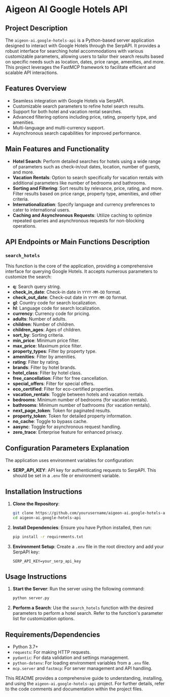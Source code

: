 # Aigeon AI Google Hotels API

## Project Description

The `aigeon-ai.google-hotels-api` is a Python-based server application designed to interact with Google Hotels through the SerpAPI. It provides a robust interface for searching hotel accommodations with various customizable parameters, allowing users to tailor their search results based on specific needs such as location, dates, price range, amenities, and more. This project leverages the FastMCP framework to facilitate efficient and scalable API interactions.

## Features Overview

- Seamless integration with Google Hotels via SerpAPI.
- Customizable search parameters to refine hotel search results.
- Support for both hotel and vacation rental searches.
- Advanced filtering options including price, rating, property type, and amenities.
- Multi-language and multi-currency support.
- Asynchronous search capabilities for improved performance.

## Main Features and Functionality

- **Hotel Search**: Perform detailed searches for hotels using a wide range of parameters such as check-in/out dates, location, number of guests, and more.
- **Vacation Rentals**: Option to search specifically for vacation rentals with additional parameters like number of bedrooms and bathrooms.
- **Sorting and Filtering**: Sort results by relevance, price, rating, and more. Filter results based on price range, property type, amenities, and other criteria.
- **Internationalization**: Specify language and currency preferences to cater to international users.
- **Caching and Asynchronous Requests**: Utilize caching to optimize repeated queries and asynchronous requests for non-blocking operations.

## API Endpoints or Main Functions Description

### `search_hotels`

This function is the core of the application, providing a comprehensive interface for querying Google Hotels. It accepts numerous parameters to customize the search:

- **q**: Search query string.
- **check_in_date**: Check-in date in `YYYY-MM-DD` format.
- **check_out_date**: Check-out date in `YYYY-MM-DD` format.
- **gl**: Country code for search localization.
- **hl**: Language code for search localization.
- **currency**: Currency code for pricing.
- **adults**: Number of adults.
- **children**: Number of children.
- **children_ages**: Ages of children.
- **sort_by**: Sorting criteria.
- **min_price**: Minimum price filter.
- **max_price**: Maximum price filter.
- **property_types**: Filter by property type.
- **amenities**: Filter by amenities.
- **rating**: Filter by rating.
- **brands**: Filter by hotel brands.
- **hotel_class**: Filter by hotel class.
- **free_cancellation**: Filter for free cancellation.
- **special_offers**: Filter for special offers.
- **eco_certified**: Filter for eco-certified properties.
- **vacation_rentals**: Toggle between hotels and vacation rentals.
- **bedrooms**: Minimum number of bedrooms (for vacation rentals).
- **bathrooms**: Minimum number of bathrooms (for vacation rentals).
- **next_page_token**: Token for paginated results.
- **property_token**: Token for detailed property information.
- **no_cache**: Toggle to bypass cache.
- **aasync**: Toggle for asynchronous request handling.
- **zero_trace**: Enterprise feature for enhanced privacy.

## Configuration Parameters Explanation

The application uses environment variables for configuration:

- **SERP_API_KEY**: API key for authenticating requests to SerpAPI. This should be set in a `.env` file or environment variable.

## Installation Instructions

1. **Clone the Repository**:
   ```bash
   git clone https://github.com/yourusername/aigeon-ai.google-hotels-api.git
   cd aigeon-ai.google-hotels-api
   ```

2. **Install Dependencies**:
   Ensure you have Python installed, then run:
   ```bash
   pip install -r requirements.txt
   ```

3. **Environment Setup**:
   Create a `.env` file in the root directory and add your SerpAPI key:
   ```plaintext
   SERP_API_KEY=your_serp_api_key
   ```

## Usage Instructions

1. **Start the Server**:
   Run the server using the following command:
   ```bash
   python server.py
   ```

2. **Perform a Search**:
   Use the `search_hotels` function with the desired parameters to perform a hotel search. Refer to the function's parameter list for customization options.

## Requirements/Dependencies

- Python 3.7+
- `requests`: For making HTTP requests.
- `pydantic`: For data validation and settings management.
- `python-dotenv`: For loading environment variables from a `.env` file.
- `mcp.server` and `fastmcp`: For server management and API handling.

This README provides a comprehensive guide to understanding, installing, and using the `aigeon-ai.google-hotels-api` project. For further details, refer to the code comments and documentation within the project files.